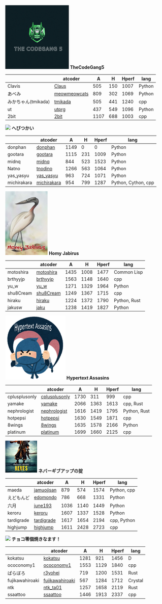 <img src="./team1.gif" height="200" width="200">
<strong>TheCodeGang5</strong>

|                     | atcoder                                               | A    | H   | Hperf | lang   |
| ------------------- | ----------------------------------------------------- | ---- | --- | ----- | ------ |
| Clavis              | [Claus](https://atcoder.jp/users/Claus)               | 505  | 150 | 1007  | Python |
| あべみ              | [meowmeowcats](https://atcoder.jp/users/meowmeowcats) | 809  | 302 | 1069  | Python |
| みかちゃん(tmikada) | [tmikada](https://atcoder.jp/users/tmikada)           | 505  | 441 | 1240  | cpp    |
| ut                  | [utprg](https://atcoder.jp/users/utprg)               | 437  | 549 | 1096  | Python |
| 2bit                | [2bit](https://atcoder.jp/users/2bit)                 | 1107 | 688 | 1003  | cpp    |





<img src="./team2.jpg" height="100">
<strong>へびつかい</strong>


|             | atcoder                                             | A    | H   | Hperf | lang                |
| ----------- | --------------------------------------------------- | ---- | --- | ----- | ------------------- |
| donphan     | [donphan](https://atcoder.jp/users/donphan)         | 1149 | 0   | 0     | Python              |
| gootara     | [gootara](https://atcoder.jp/users/gootara)         | 1115 | 231 | 1009  | Python              |
| midnq       | [midnq](https://atcoder.jp/users/midnq)             | 844  | 523 | 1523  | Python              |
| Natno       | [tnodino](https://atcoder.jp/users/tnodino)         | 1266 | 563 | 1064  | Python              |
| yas_yasyu   | [yas_yasyu](https://atcoder.jp/users/yas_yasyu)     | 963  | 724 | 1071  | Python              |
| michirakara | [michirakara](https://atcoder.jp/users/michirakara) | 954  | 799 | 1287  | Python, Cython, cpp |



<img src="./team3.jpg" height="200">
<strong>Homy Jabirus</strong>


|           | atcoder                                         | A    | H    | Hperf | lang         |
| --------- | ----------------------------------------------- | ---- | ---- | ----- | ------------ |
| motoshira | [motoshira](https://atcoder.jp/users/motoshira) | 1435 | 1008 | 1477  | Common Lisp  |
| brthyyjp  | [brthyyjp](https://atcoder.jp/users/brthyyjp)   | 1563 | 1148 | 1640  | cpp          |
| yu_w      | [yu_w](https://atcoder.jp/users/yu_w)           | 1271 | 1329 | 1964  | Python       |
| shu8Cream | [shu8Cream](https://atcoder.jp/users/shu8Cream) | 1249 | 1367 | 1715  | cpp          |
| hiraku    | [hiraku](https://atcoder.jp/users/hiraku)       | 1224 | 1372 | 1790  | Python, Rust |
| jakusw    | [jaku](https://atcoder.jp/users/jaku)           | 1238 | 1419 | 1827  | Python       |

<img src="./team4.png" height="200">
<strong>Hypertext Assasins</strong>


|               | atcoder                                                 | A    | H    | Hperf | lang         |
| ------------- | ------------------------------------------------------- | ---- | ---- | ----- | ------------ |
| cplusplusonly | [cplusplusonly](https://atcoder.jp/users/cplusplusonly) | 1730 | 311  | 999   | cpp          |
| yamake        | [yamake](https://atcoder.jp/users/yamake)               | 2066 | 1363 | 1613  | cpp, Rust    |
| nephrologist  | [nephrologist](https://atcoder.jp/users/nephrologist)   | 1616 | 1419 | 1795  | Python, Rust |
| hotpepsi      | [hotpepsi](https://atcoder.jp/users/hotpepsi)           | 1630 | 1549 | 1871  | cpp          |
| 8wings        | [8wings](https://atcoder.jp/users/8wings)               | 1635 | 1578 | 2166  | Python       |
| platinum      | [platinum](https://atcoder.jp/users/platinum)           | 1699 | 1660 | 2125  | cpp          |

<img src="./team5.png" height="100">
<strong>ネバーギブアップの掟</strong>

|            | atcoder                                           | A    | H    | Hperf | lang        |
| ---------- | ------------------------------------------------- | ---- | ---- | ----- | ----------- |
| maeda      | [jamuojisan](https://atcoder.jp/users/jamuojisan) | 879  | 574  | 1574  | Python, cpp |
| えどもんど | [edomondo](https://atcoder.jp/users/edomondo)     | 786  | 668  | 1331  | Python      |
| 六月       | [june193](https://atcoder.jp/users/june193)       | 1036 | 1140 | 1449  | Python      |
| keroru     | [keroru](https://atcoder.jp/users/keroru)         | 1607 | 1337 | 1528  | Python      |
| tardigrade | [tardigrade](https://atcoder.jp/users/tardigrade) | 1617 | 1654 | 2194  | cpp, Python |
| highjump   | [highjump](https://atcoder.jp/users/highjump)     | 1611 | 2428 | 2723  | cpp         |




<img src="./team6.png" height="100">
<strong>チョコ零個焼きなます！</strong>


|                 | atcoder                                                     | A    | H    | Hperf | lang    |
| --------------- | ----------------------------------------------------------- | ---- | ---- | ----- | ------- |
| kokatsu         | [kokatsu](https://atcoder.jp/users/kokatsu)                 | 1281 | 921  | 1456  | D       |
| ococonomy1      | [ococonomy1](https://atcoder.jp/users/ococonomy1)           | 1553 | 1129 | 1840  | cpp     |
| ぱらぼろ        | [r3yohei](https://atcoder.jp/users/r3yohei)                 | 719  | 1200 | 1531  | Rust    |
| fujikawahiroaki | [fujikawahiroaki](https://atcoder.jp/users/fujikawahiroaki) | 567  | 1284 | 1712  | Crystal |
| ntk             | [ntk_ta01](https://atcoder.jp/users/ntk_ta01)               | 1257 | 1658 | 2119  | Rust    |
| ssaattoo        | [ssaattoo](https://atcoder.jp/users/ssaattoo)               | 1446 | 1913 | 2337  | cpp     |
